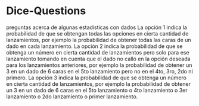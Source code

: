 # Dice-Questions
preguntas acerca de algunas estadísticas con dados
La opción 1 indica la probabilidad de que se obtengan todas las opciones en cierta cantidad de lanzamientos, por ejemplo la probabilidad de obtener todas las caras de un dado en cada lanzamiento.
La opción 2 indica la probabilidad de que se obtenga un número en cierta cantidad de lanzamientos pero solo para ese lanzamiento tomando en cuenta que el dado no calló en la opción deseada para los lanzamientos anteriores, por ejemplo la probabilidad de obtener un 3 en un dado de 6 caras en el 5to lanzamiento pero no en el 4to, 3ro, 2do ni primero.
La opción 3 indica la probabilidad de que se obtenga un número en cierta cantidad de lanzamientos, por ejemplo la probabilidad de obtener un 3 en un dado de 6 caras en el 5to lanzamiento o 4to lanzamiento o 3er lanzamiento o 2do lanzamiento o primer lanzamiento.
